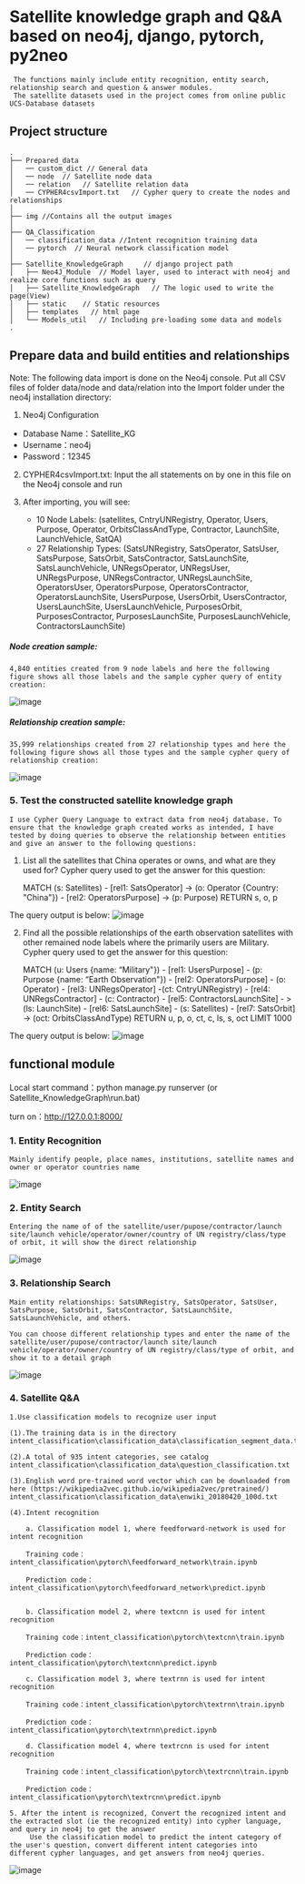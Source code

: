 # Satellite knowledge graph and Q&A based on neo4j, django, pytorch, py2neo
     The functions mainly include entity recognition, entity search, relationship search and question & answer modules.
     The satellite datasets used in the project comes from online public UCS-Database datasets
    

## Project structure
```
.
├── Prepared_data
│   ── custom_dict // General data
│   ── node  // Satellite node data
│   ── relation   // Satellite relation data
│   ── CYPHER4csvImport.txt   // Cypher query to create the nodes and relationships
│
├── img //Contains all the output images
│
├── QA_Classification
│   ── classification_data //Intent recognition training data
│   ── pytorch  // Neural network classification model
│       
├── Satellite_KnowledgeGraph     // django project path
│   ├── Neo4J_Module  // Model layer, used to interact with neo4j and realize core functions such as query
│   ├── Satellite_KnowledgeGraph   // The logic used to write the page(View)
│   ├── static    // Static resources
│   ├── templates   // html page
│   └── Models_util   // Including pre-loading some data and models
.
```

## Prepare data and build entities and relationships
Note: The following data import is done on the Neo4j console. Put all CSV files of folder data/node and data/relation into the Import folder under the neo4j installation directory:

1. Neo4j Configuration

- Database Name：Satellite_KG
- Username：neo4j
- Password：12345

2. CYPHER4csvImport.txt: Input the all statements on by one in this file on the Neo4j console and run

3. After importing, you will see:

    - 10 Node Labels: (satellites, CntryUNRegistry, Operator, Users, Purpose, Operator, OrbitsClassAndType, Contractor, LaunchSite, LaunchVehicle, SatQA)
    - 27 Relationship Types: (SatsUNRegistry, SatsOperator, SatsUser, SatsPurpose, SatsOrbit, SatsContractor, SatsLaunchSite, SatsLaunchVehicle, UNRegsOperator, UNRegsUser, UNRegsPurpose, UNRegsContractor, UNRegsLaunchSite, OperatorsUser, OperatorsPurpose, OperatorsContractor, OperatorsLaunchSite, UsersPurpose, UsersOrbit, UsersContractor, UsersLaunchSite, UsersLaunchVehicle, PurposesOrbit, PurposesContractor, PurposesLaunchSite, PurposesLaunchVehicle, ContractorsLaunchSite)


##### Node creation sample:
    4,840 entities created from 9 node labels and here the following figure shows all those labels and the sample cypher query of entity creation:
![image](https://raw.githubusercontent.com/tadiyoo/Satellite_KnowledgeGraph/master/img/node_labels.png)


##### Relationship creation sample:
    35,999 relationships created from 27 relationship types and here the following figure shows all those types and the sample cypher query of relationship creation:
![image](https://raw.githubusercontent.com/tadiyoo/Satellite_KnowledgeGraph/master/img/relationship.png)


### 5. Test the constructed satellite knowledge graph
    I use Cypher Query Language to extract data from neo4j database. To ensure that the knowledge graph created works as intended, I have tested by doing queries to observe the relationship between entities and give an answer to the following questions: 

1. List all the satellites that China operates or owns, and what are they used for?
    Cypher query used to get the answer for this question:

    MATCH (s: Satellites) - [rel1: SatsOperator] -> (o: Operator {Country: "China"}) - [rel2: OperatorsPurpose] -> (p: Purpose) RETURN s, o, p

The query output is below:
![image](https://raw.githubusercontent.com/tadiyoo/Satellite_KnowledgeGraph/master/img/KGQ1.png)

2. Find all the possible relationships of the earth observation satellites with other remained node labels where the primarily users are Military.
    Cypher query used to get the answer for this question:

    MATCH (u: Users {name: “Military"}) - [rel1: UsersPurpose] - (p: Purpose {name: “Earth Observation"}) - [rel2: OperatorsPurpose] - (o: Operator) - [rel3: UNRegsOperator] -(ct: CntryUNRegistry) - [rel4: UNRegsContractor] - (c: Contractor) - [rel5: ContractorsLaunchSite] - > (ls: LaunchSite) - [rel6: SatsLaunchSite] - (s: Satellites) - [rel7: SatsOrbit] -> (oct: OrbitsClassAndType) RETURN u, p, o, ct, c, ls, s, oct
    LIMIT 1000

The query output is below:
![image](https://raw.githubusercontent.com/tadiyoo/Satellite_KnowledgeGraph/master/img/KGQ2.png)


## functional module

Local start command：python manage.py runserver (or Satellite_KnowledgeGraph\run.bat)

turn on：http://127.0.0.1:8000/

### 1. Entity Recognition
    Mainly identify people, place names, institutions, satellite names and owner or operator countries name
![image](https://raw.githubusercontent.com/tadiyoo/Satellite_KnowledgeGraph/master/img/ner.png)

### 2. Entity Search
    Entering the name of of the satellite/user/pupose/contractor/launch site/launch vehicle/operator/owner/country of UN registry/class/type of orbit, it will show the direct relationship
![image](https://raw.githubusercontent.com/tadiyoo/Satellite_KnowledgeGraph/master/img/search_ner.png)

### 3. Relationship Search
    Main entity relationships: SatsUNRegistry, SatsOperator, SatsUser, SatsPurpose, SatsOrbit, SatsContractor, SatsLaunchSite, SatsLaunchVehicle, and others.

    You can choose different relationship types and enter the name of the satellite/user/pupose/contractor/launch site/launch vehicle/operator/owner/country of UN registry/class/type of orbit, and show it to a detail graph
![image](https://raw.githubusercontent.com/tadiyoo/Satellite_KnowledgeGraph/master/img/search_relation.png)

### 4. Satellite Q&A

    1.Use classification models to recognize user input
    
    (1).The training data is in the directory intent_classification\classification_data\classification_segment_data.txt
    
    (2).A total of 935 intent categories, see catalog intent_classification\classification_data\question_classification.txt

    (3).English word pre-trained word vector which can be downloaded from here (https://wikipedia2vec.github.io/wikipedia2vec/pretrained/)
    intent_classification\classification_data\enwiki_20180420_100d.txt
    
    (4).Intent recognition
    
        a. Classification model 1, where feedforward-network is used for intent recognition

        Training code：intent_classification\pytorch\feedforward_network\train.ipynb
        
        Prediction code：intent_classification\pytorch\feedforward_network\predict.ipynb
        

        b. Classification model 2, where textcnn is used for intent recognition

        Training code：intent_classification\pytorch\textcnn\train.ipynb
        
        Prediction code：intent_classification\pytorch\textcnn\predict.ipynb

        c. Classification model 3, where textrnn is used for intent recognition

        Training code：intent_classification\pytorch\textrnn\train.ipynb
        
        Prediction code：intent_classification\pytorch\textrnn\predict.ipynb

        d. Classification model 4, where textrcnn is used for intent recognition

        Training code：intent_classification\pytorch\textrcnn\train.ipynb
        
        Prediction code：intent_classification\pytorch\textrcnn\predict.ipynb
    
    5. After the intent is recognized, Convert the recognized intent and the extracted slot (ie the recognized entity) into cypher language, and query in neo4j to get the answer
         Use the classification model to predict the intent category of the user's question, convert different intent categories into different cypher languages, and get answers from neo4j queries.
![image](https://raw.githubusercontent.com/tadiyoo/Satellite_KnowledgeGraph/master/img/qa.png)